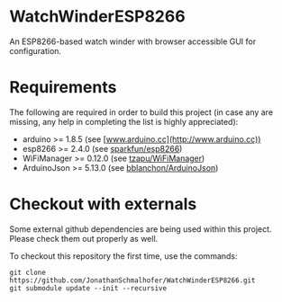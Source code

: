 # WatchWinderESP8266
An ESP8266-based watch winder with browser accessible GUI for configuration.

# Requirements

The following are required in order to build this project (in case any are missing, any help in completing the list is highly appreciated):

* arduino >= 1.8.5 (see [www.arduino.cc](http://www.arduino.cc))
* esp8266 >= 2.4.0 (see [sparkfun/esp8266](https://learn.sparkfun.com/tutorials/esp8266-thing-hookup-guide/installing-the-esp8266-arduino-addon))
* WiFiManager >= 0.12.0 (see [tzapu/WiFiManager](https://github.com/tzapu/WiFiManager))
* ArduinoJson >= 5.13.0 (see [bblanchon/ArduinoJson](https://github.com/bblanchon/ArduinoJson))

# Checkout with externals

Some external github dependencies are being used within this project. Please check them out properly as well.

To checkout this repository the first time, use the commands:

```{.sh}
git clone https://github.com/JonathanSchmalhofer/WatchWinderESP8266.git
git submodule update --init --recursive
```